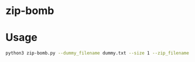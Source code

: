 # zip-bomb

# Usage

``` bash
python3 zip-bomb.py --dummy_filename dummy.txt --size 1 --zip_filename bomb.zip
```
